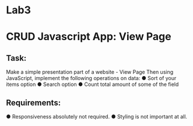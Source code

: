 # Lab3

# CRUD Javascript App: View Page

## Task: 
Make a simple presentation part of a website - View Page
Then using JavaScript, implement the following operations on data: 
●	Sort of your items option
●	Search option 
●	Count total amount of some of the field 


## Requirements:
●	Responsiveness absolutely not required.
●	Styling is not important at all.
